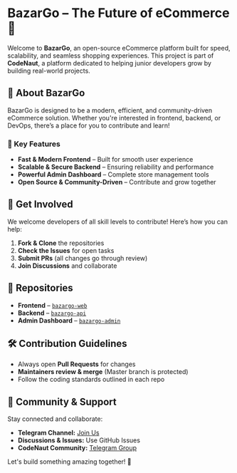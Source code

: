 # BazarGo – The Future of eCommerce 🚀

Welcome to **BazarGo**, an open-source eCommerce platform built for speed, scalability, and seamless shopping experiences. This project is part of **CodeNaut**, a platform dedicated to helping junior developers grow by building real-world projects.

## 🌟 About BazarGo
BazarGo is designed to be a modern, efficient, and community-driven eCommerce solution. Whether you're interested in frontend, backend, or DevOps, there’s a place for you to contribute and learn!

### 🔹 Key Features
- **Fast & Modern Frontend** – Built for smooth user experience
- **Scalable & Secure Backend** – Ensuring reliability and performance
- **Powerful Admin Dashboard** – Complete store management tools
- **Open Source & Community-Driven** – Contribute and grow together

## 🚀 Get Involved
We welcome developers of all skill levels to contribute! Here’s how you can help:
1. **Fork & Clone** the repositories
2. **Check the Issues** for open tasks
3. **Submit PRs** (all changes go through review)
4. **Join Discussions** and collaborate

## 📂 Repositories
- **Frontend** – [`bazargo-web`](https://github.com/CodeNaut-BazarGo/bazargo-web)
- **Backend** – [`bazargo-api`](https://github.com/CodeNaut-BazarGo/bazargo-api)
- **Admin Dashboard** – [`bazargo-admin`](https://github.com/CodeNaut-BazarGo/bazargo-admin)

## 🛠 Contribution Guidelines
- Always open **Pull Requests** for changes
- **Maintainers review & merge** (Master branch is protected)
- Follow the coding standards outlined in each repo

## 💬 Community & Support
Stay connected and collaborate:
- **Telegram Channel:** [Join Us](https://t.me/codenaut)
- **Discussions & Issues:** Use GitHub Issues
- **CodeNaut Community:** [Telegram Group](https://t.me/codenaut_community)

Let's build something amazing together! 🚀

